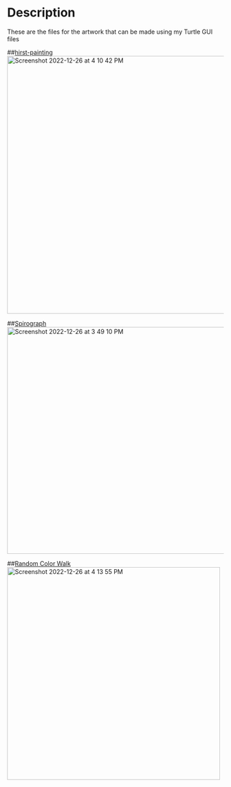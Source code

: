 # Description

These are the files for the artwork that can be made using my Turtle GUI files


##<ins>hirst-painting</ins>
<img width="600" alt="Screenshot 2022-12-26 at 4 10 42 PM" src="https://user-images.githubusercontent.com/63066897/209523037-804b52e6-9920-4b6a-9367-e949dc79ab67.png">


##<ins>Spirograph</ins>
<img width="528" alt="Screenshot 2022-12-26 at 3 49 10 PM" src="https://user-images.githubusercontent.com/63066897/209523303-cf67987f-2912-4dab-949c-7da8cf46c197.png">


##<ins>Random Color Walk</ins>
<img width="495" alt="Screenshot 2022-12-26 at 4 13 55 PM" src="https://user-images.githubusercontent.com/63066897/209523411-6d3cbed5-e844-4fe6-81fa-68a73b97ae8e.png">
